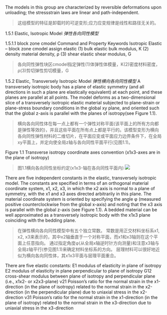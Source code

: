 The models in this group are characterized by reversible deformations upon unloading; the stressstrain laws are linear and path-independent.
>这组模型的特征是卸载时的可逆变形;应力应变规律是线性和路径无关的。

1.5.1 Elastic, Isotropic Model
*弹性各向同性模型*

1.5.1.1 block zone cmodel Command and Property Keywords
Isotropic Elastic – block zone cmodel assign elastic
(1) bulk elastic bulk modulus, K
(2) density material density, ρ
(3) shear elastic shear modulus, G
>各向同性弹性块区cmodel指定弹性(1)体弹性体模量，K(2)密度材料密度，ρ(3)剪切弹性剪切模量，G

1.5.2 Elastic, Transversely Isotropic Model
*弹性横向各向同性模型*
A transversely isotropic body has a plane of elastic symmetry (and all directions in such a plane are elastically equivalent) at each point, and these planes are parallel at all points. The model deforms as a two-dimensional slice of a transversely isotropic elastic material subjected to plane-strain or plane-stress boundary conditions in the global xy plane, and oriented such that the global z-axis is parallel with the planes of isotropy(see Figure 1.1).
>横向各向同性体在每一点上都有一个弹性对称平面(该平面上的所有方向都是弹性等效的)，并且这些平面在所有点上都是平行的。该模型变形为横向各向同性弹性材料的二维切片，在平面应变或平面应力边界条件下，在全局xy平面上，并定向使全局z轴与各向同性平面平行(见图1.1)。

Figure 1.1 Transverse isotropy coordinate axes convention
(x1x3-axes are in the plane of isotropy)
>图1.1横向各向同性坐标约定(x1x3-轴在各向同性平面内)
![](https://obsidianxjb.oss-cn-hangzhou.aliyuncs.com/obsidian/202210142106189.png)



There are five independent constants in the elastic, transversely isotropic model. The constants are specified in terms of an orthogonal material coordinate system, x1, x2, x3, in which the x2 axis is normal to a plane of symmetry, with the x1 and x3 axes directed arbitrarily in this plane. The material coordinate system is oriented by specifying the angle φ (measured positive counterclockwise from the global x-axis) and noting that the x3 axis is parallel with the global z-axis (see Figure 1.1).
A bedded material can be well approximated as a transversely isotropic body with the x1x3 plane coinciding with the bedding plane.
>在弹性横向各向同性模型中有五个独立常数。
常数是用正交材料坐标系x1, x2, x3来表示的，其中x2轴垂直于一个对称平面，而x1和x3轴则在这个平面上任意指向。
通过指定角度φ(从全局x轴逆时针方向测量)和注意x3轴与全局z轴平行(参见图1.1)来确定材料坐标系的方向。
层理材料可以很好地近似为横向各向同性体，其x1x3平面与层理平面重合。

There are five elastic constants:
E1 modulus of elasticity in plane of isotropy
E2 modulus of elasticity in plane perpendicular to plane of isotropy
G12 cross-shear modulus between plane of isotropy and perpendicular
plane (i.e., x1x2- or x2x3-plane)
ν21 Poisson’s ratio for the normal strain in the x1-direction (in the plane
of isotropy) related to the normal strain in the x2-direction (in the
perpendicular plane) due to uniaxial stress in the x2-direction
ν31 Poisson’s ratio for the normal strain in the x1-direction (in the plane
of isotropy) related to the normal strain in the x3-direction due to
uniaxial stress in the x3-direction
